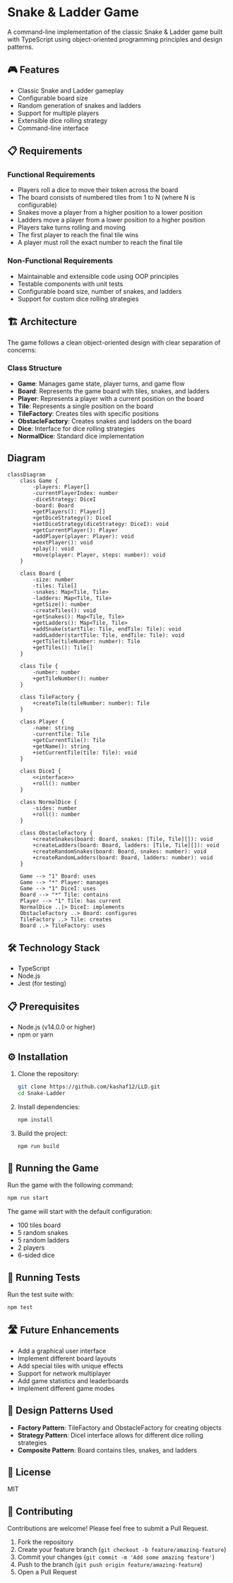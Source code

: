 # Snake & Ladder Game

A command-line implementation of the classic Snake & Ladder game built with TypeScript using object-oriented programming principles and design patterns.

## 🎮 Features

- Classic Snake and Ladder gameplay
- Configurable board size
- Random generation of snakes and ladders
- Support for multiple players
- Extensible dice rolling strategy
- Command-line interface

## 📋 Requirements

### Functional Requirements

- Players roll a dice to move their token across the board
- The board consists of numbered tiles from 1 to N (where N is configurable)
- Snakes move a player from a higher position to a lower position
- Ladders move a player from a lower position to a higher position
- Players take turns rolling and moving
- The first player to reach the final tile wins
- A player must roll the exact number to reach the final tile

### Non-Functional Requirements

- Maintainable and extensible code using OOP principles
- Testable components with unit tests
- Configurable board size, number of snakes, and ladders
- Support for custom dice rolling strategies

## 🏗️ Architecture

The game follows a clean object-oriented design with clear separation of concerns:

### Class Structure

- **Game**: Manages game state, player turns, and game flow
- **Board**: Represents the game board with tiles, snakes, and ladders
- **Player**: Represents a player with a current position on the board
- **Tile**: Represents a single position on the board
- **TileFactory**: Creates tiles with specific positions
- **ObstacleFactory**: Creates snakes and ladders on the board
- **Dice**: Interface for dice rolling strategies
- **NormalDice**: Standard dice implementation

## Diagram

```mermaid
classDiagram
    class Game {
        -players: Player[]
        -currentPlayerIndex: number
        -diceStrategy: DiceI
        -board: Board
        +getPlayers(): Player[]
        +getDiceStrategy(): DiceI
        +setDiceStrategy(diceStrategy: DiceI): void
        +getCurrentPlayer(): Player
        +addPlayer(player: Player): void
        +nextPlayer(): void
        +play(): void
        +move(player: Player, steps: number): void
    }

    class Board {
        -size: number
        -tiles: Tile[]
        -snakes: Map<Tile, Tile>
        -ladders: Map<Tile, Tile>
        +getSize(): number
        -createTiles(): void
        +getSnakes(): Map<Tile, Tile>
        +getLadders(): Map<Tile, Tile>
        +addSnake(startTile: Tile, endTile: Tile): void
        +addLadder(startTile: Tile, endTile: Tile): void
        +getTile(tileNumber: number): Tile
        +getTiles(): Tile[]
    }

    class Tile {
        -number: number
        +getTileNumber(): number
    }

    class TileFactory {
        +createTile(tileNumber: number): Tile
    }

    class Player {
        -name: string
        -currentTile: Tile
        +getCurrentTile(): Tile
        +getName(): string
        +setCurrentTile(tile: Tile): void
    }

    class DiceI {
        <<interface>>
        +roll(): number
    }

    class NormalDice {
        -sides: number
        +roll(): number
    }

    class ObstacleFactory {
        +createSnakes(board: Board, snakes: [Tile, Tile][]): void
        +createLadders(board: Board, ladders: [Tile, Tile][]): void
        +createRandomSnakes(board: Board, snakes: number): void
        +createRandomLadders(board: Board, ladders: number): void
    }

    Game --> "1" Board: uses
    Game --> "*" Player: manages
    Game --> "1" DiceI: uses
    Board --> "*" Tile: contains
    Player --> "1" Tile: has current
    NormalDice ..|> DiceI: implements
    ObstacleFactory ..> Board: configures
    TileFactory ..> Tile: creates
    Board ..> TileFactory: uses
```

## 🛠️ Technology Stack

- TypeScript
- Node.js
- Jest (for testing)

## 📋 Prerequisites

- Node.js (v14.0.0 or higher)
- npm or yarn

## ⚙️ Installation

1. Clone the repository:

   ```bash
   git clone https://github.com/kashaf12/LLD.git
   cd Snake-Ladder
   ```

2. Install dependencies:

   ```bash
   npm install
   ```

3. Build the project:
   ```bash
   npm run build
   ```

## 🚀 Running the Game

Run the game with the following command:

```bash
npm run start
```

The game will start with the default configuration:

- 100 tiles board
- 5 random snakes
- 5 random ladders
- 2 players
- 6-sided dice

## 🧪 Running Tests

Run the test suite with:

```bash
npm test
```

## 🛣️ Future Enhancements

- Add a graphical user interface
- Implement different board layouts
- Add special tiles with unique effects
- Support for network multiplayer
- Add game statistics and leaderboards
- Implement different game modes

## 🧠 Design Patterns Used

- **Factory Pattern**: TileFactory and ObstacleFactory for creating objects
- **Strategy Pattern**: DiceI interface allows for different dice rolling strategies
- **Composite Pattern**: Board contains tiles, snakes, and ladders

## 📜 License

MIT

## 👥 Contributing

Contributions are welcome! Please feel free to submit a Pull Request.

1. Fork the repository
2. Create your feature branch (`git checkout -b feature/amazing-feature`)
3. Commit your changes (`git commit -m 'Add some amazing feature'`)
4. Push to the branch (`git push origin feature/amazing-feature`)
5. Open a Pull Request
